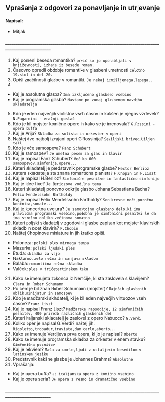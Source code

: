 ## Vprašanja z odgovori za ponavljanje in utrjevanje
#### Napisal:
- Mitjak

##### _________________________________________________________________________________________________
1. Kaj pomeni beseda romantika? `prvič so jo uporabljali v književnosti, izhaja iz besede roman.`                                                          
2. Časovno opredli obdobje romantike v glasbeni umetnosti `celotno 19.stol in del 20.`                                                                                   
3. Opiši značilnosti glasbe v romantiki. `Je nekaj izmišljenega,lepega..`                                                              
4. 
  - Kaj je absolutna glasba? `Ima izključeno glasbeno vsebino`
  - Kaj je programska glasba? `Nastane po zunaj glasbenem navdihu skladatelja`   
5. Kdo je eden največjih violistov vseh časov in kakšen je njegov vzdevek? `N.Pagannini - vražnji goslač`
6. Kdo je bil mojster komične opere in kako se je imenovala? `G.Rossini - opera buffa`                       
7. Kaj je Arija? `Skladba za solista in orkester v operi`
8. Naštej dve najbolj izvajani operi G.Rossinija? `Seviljski brivec,Uiljen tell`                                     
9. Kdo je oče samospeva? `Fanz Schubert`                                                                       
10. Kaj je samospev? `Je umetna pesem za glas in klavir`    
11. Kaj je napisal Fanz Schubert? `Več ko 600 samospevov,simfonije,opere...` 
12. Kateri skladatelj je predstavnik programske glasbe? `Hector Berlioz`
13. Katera skladatelja sta znana romantična pianista? `F.Chopin in F.Liszt`                                  
14. Kaj je napisal H.Berlioz? `Simfonične pesnitve in fantastično simfonijo`                                
15. Kaj je idee fixe? `Je Beriozova vodilna tema`                                                 
16. Kateri skladatelj ponovno odkrije glasbo Johana Sebastiana Bacha? `Felix Mendelssohn Bartholdy`                                  
17. Kaj je napisal Felix Mendelssohn Bartholdy? `Sen kresne noči,poročna končnica,sonate...`
18. Kaj je koncertna uvetura? `Je samostojno glasbeno delo,ki ima praviloma programski vsebino,podobna je simfonični pesnitvi le da ima strožno obliko večinoma sonatno`
19. Kateri poljski skladatelj v zgodovini glasbe zapisan kot mojster klavirskih skladb in poet klavirja? `F.Chopin `                         
20. Naštej Chopinove miniature in jih kratko opiši.
 - Poloneza: `polski ples mirnega tempa`
 - Mazurka: `polski ljudski ples`
 - Etuda: `skladba za vajo`
 - Nakturno: `zelo nežna in sanjava skladba`
 - Balaba: `romantična nežna skladba`
 - Valček: `ples v tričetertinskem taku`                                                                                
21. Kako se imenujeta zakonca iz Nemčije, ki sta zaslovela s klavirjem? `Clara in Rober Schumann`
22. Po čem je bil znan Rober Schumann (mojster)? `Majnših glasbenih oblik,minijatur in samospev`                                      
23. Kdo je madžarski skladatelj, ki je bil eden največjih virtuozov vseh časov? `Franz Liszt`
24. Kaj je napisal Franz Liszt? `Madžarske rapsodije, 12 simfoničnih pesnitev, 400 priredb različnih glasbenih del`                                  
25. Kateri italjanski skladatelj je zaslovel z opero Nabucco? `G.Verdi`
26. Koliko oper je napisal G.Verdi? naštej jih. `Rigoletto,trobadur,traviata,dan carlo,aberto...`
27. Kako se imenuje Verdijeva prva opera, ki jo je napisal? `Oberto`
28. Kako se imenuje programska skladba za orkester v enem stavku? `Simfonična pesnitev`
29. Kaj je rekviem? `Maša za umrle,ljudi z ustaljenim besedilom v latinskem jeziku`                                           
30. Predstavnik kakšne glasbe je Johannes Brahms? `Absolutne`                                                         
31. Vprašanja:
- Kaj je opera buffa? `Je italjanska opera z komično vsebino`                           
- Kaj je opera seria? `Je opera z resno in dramatično vsebino`  
#####  _________________________________________________________________________________________________                                   
 
